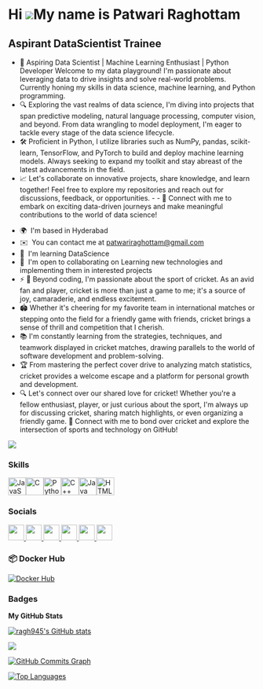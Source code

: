 Hi ![](https://user-images.githubusercontent.com/18350557/176309783-0785949b-9127-417c-8b55-ab5a4333674e.gif)My name is Patwari Raghottam
=========================================================================================================================================

Aspirant DataScientist Trainee
------------------------------

- 🚀 Aspiring Data Scientist | Machine Learning Enthusiast | Python Developer Welcome to my data playground! I'm passionate about leveraging data to drive insights and solve real-world problems. Currently honing my skills in data science, machine learning, and Python programming. 
- 🔍 Exploring the vast realms of data science, I'm diving into projects that span predictive modeling, natural language processing, computer vision, and beyond. From data wrangling to model deployment, I'm eager to tackle every stage of the data science lifecycle. 
- 🛠️ Proficient in Python, I utilize libraries such as NumPy, pandas, scikit-learn, TensorFlow, and PyTorch to build and deploy machine learning models. Always seeking to expand my toolkit and stay abreast of the latest advancements in the field. 
- 📈 Let's collaborate on innovative projects, share knowledge, and learn together! Feel free to explore my repositories and reach out for discussions, feedback, or opportunities. - - 🔗 Connect with me to embark on exciting data-driven journeys and make meaningful contributions to the world of data science!

* 🌍  I'm based in Hyderabad
* ✉️  You can contact me at [patwariraghottam@gmail.com](mailto:patwariraghottam@gmail.com)
* 🧠  I'm learning DataScience
* 🤝  I'm open to collaborating on Learning new technologies and implementing them in interested projects
* ⚡ 🌟 Beyond coding, I'm passionate about the sport of cricket. As an avid fan and player, cricket is more than just a game to me; it's a source of joy, camaraderie, and endless excitement.
* 🏟️ Whether it's cheering for my favorite team in international matches or stepping onto the field for a friendly game with friends, cricket brings a sense of thrill and competition that I cherish.
* 📚 I'm constantly learning from the strategies, techniques, and teamwork displayed in cricket matches, drawing parallels to the world of software development and problem-solving.
* 🏆 From mastering the perfect cover drive to analyzing match statistics, cricket provides a welcome escape and a platform for personal growth and development.
* 🔍 Let's connect over our shared love for cricket! Whether you're a fellow enthusiast, player, or just curious about the sport, I'm always up for discussing cricket, sharing match highlights, or even organizing a friendly game. 🔗 Connect with me to bond over cricket and explore the intersection of sports and technology on GitHub!

<a href="https://www.x.com/i/flow/login?redirect_after_login=%2FRaghottamPatwa1" target="_blank" rel="noreferrer"><img
src="https://img.shields.io/twitter/follow/i/flow/login?redirect_after_login=%2FRaghottamPatwa1?logo=twitter&style=for-the-badge&color=ef4444&labelColor=0f172a"
/></a>

### Skills


<p align="left">
<a href="https://developer.mozilla.org/en-US/docs/Web/JavaScript" target="_blank" rel="noreferrer"><img src="https://raw.githubusercontent.com/danielcranney/readme-generator/main/public/icons/skills/javascript-colored.svg" width="36" height="36" alt="JavaScript" /></a><a href="https://docs.microsoft.com/en-us/cpp/?view=msvc-170" target="_blank" rel="noreferrer"><img src="https://raw.githubusercontent.com/danielcranney/readme-generator/main/public/icons/skills/c-colored.svg" width="36" height="36" alt="C" /></a><a href="https://www.python.org/" target="_blank" rel="noreferrer"><img src="https://raw.githubusercontent.com/danielcranney/readme-generator/main/public/icons/skills/python-colored.svg" width="36" height="36" alt="Python" /></a><a href="https://docs.microsoft.com/en-us/cpp/?view=msvc-170" target="_blank" rel="noreferrer"><img src="https://raw.githubusercontent.com/danielcranney/readme-generator/main/public/icons/skills/cplusplus-colored.svg" width="36" height="36" alt="C++" /></a><a href="https://www.oracle.com/java/" target="_blank" rel="noreferrer"><img src="https://raw.githubusercontent.com/danielcranney/readme-generator/main/public/icons/skills/java-colored.svg" width="36" height="36" alt="Java" /></a><a href="https://developer.mozilla.org/en-US/docs/Glossary/HTML5" target="_blank" rel="noreferrer"><img src="https://raw.githubusercontent.com/danielcranney/readme-generator/main/public/icons/skills/html5-colored.svg" width="36" height="36" alt="HTML5" /></a>
</p>


### Socials

<p align="left"> 
  <a href="https://discord.com/users/raghu2030" target="_blank" rel="noreferrer"> 
    <picture> 
      <source media="(prefers-color-scheme: dark)" srcset="https://raw.githubusercontent.com/danielcranney/readme-generator/main/public/icons/socials/discord-dark.svg" /> 
      <source media="(prefers-color-scheme: light)" srcset="https://raw.githubusercontent.com/danielcranney/readme-generator/main/public/icons/socials/discord.svg" /> 
      <img src="https://raw.githubusercontent.com/danielcranney/readme-generator/main/public/icons/socials/discord.svg" width="32" height="32" /> 
    </picture> 
  </a> 
  <a href="https://www.github.com/ragh945" target="_blank" rel="noreferrer"> 
    <picture> 
      <source media="(prefers-color-scheme: dark)" srcset="https://raw.githubusercontent.com/danielcranney/readme-generator/main/public/icons/socials/github-dark.svg" /> 
      <source media="(prefers-color-scheme: light)" srcset="https://raw.githubusercontent.com/danielcranney/readme-generator/main/public/icons/socials/github.svg" /> 
      <img src="https://raw.githubusercontent.com/danielcranney/readme-generator/main/public/icons/socials/github.svg" width="32" height="32" /> 
    </picture> 
  </a> 
  <a href="http://www.instagram.com/__rohan_.___/?utm_source=qr&igsh=cDdydnF5dnBhcmpk" target="_blank" rel="noreferrer"> 
    <picture> 
      <source media="(prefers-color-scheme: dark)" srcset="https://raw.githubusercontent.com/danielcranney/readme-generator/main/public/icons/socials/instagram-dark.svg" /> 
      <source media="(prefers-color-scheme: light)" srcset="https://raw.githubusercontent.com/danielcranney/readme-generator/main/public/icons/socials/instagram.svg" /> 
      <img src="https://raw.githubusercontent.com/danielcranney/readme-generator/main/public/icons/socials/instagram.svg" width="32" height="32" /> 
    </picture> 
  </a> 
  <a href="https://www.linkedin.com/in/raghottam-patwari-10ab53177" target="_blank" rel="noreferrer"> 
    <picture> 
      <source media="(prefers-color-scheme: dark)" srcset="https://raw.githubusercontent.com/danielcranney/readme-generator/main/public/icons/socials/linkedin-dark.svg" /> 
      <source media="(prefers-color-scheme: light)" srcset="https://raw.githubusercontent.com/danielcranney/readme-generator/main/public/icons/socials/linkedin.svg" /> 
      <img src="https://raw.githubusercontent.com/danielcranney/readme-generator/main/public/icons/socials/linkedin.svg" width="32" height="32" /> 
    </picture> 
  </a> 
  <a href="https://www.x.com/i/flow/login?redirect_after_login=%2FRaghottamPatwa1" target="_blank" rel="noreferrer"> 
    <picture> 
      <source media="(prefers-color-scheme: dark)" srcset="https://raw.githubusercontent.com/danielcranney/readme-generator/main/public/icons/socials/twitter-dark.svg" /> 
      <source media="(prefers-color-scheme: light)" srcset="https://raw.githubusercontent.com/danielcranney/readme-generator/main/public/icons/socials/twitter.svg" /> 
      <img src="https://raw.githubusercontent.com/danielcranney/readme-generator/main/public/icons/socials/twitter.svg" width="32" height="32" /> 
    </picture> 
  </a> 
  <a href="https://medium.com/@patwariraghottam" target="_blank" rel="noreferrer">
    <picture>
      <source media="(prefers-color-scheme: dark)" srcset="https://raw.githubusercontent.com/danielcranney/readme-generator/main/public/icons/socials/medium-dark.svg" />
      <source media="(prefers-color-scheme: light)" srcset="https://raw.githubusercontent.com/danielcranney/readme-generator/main/public/icons/socials/medium.svg" />
      <img src="https://raw.githubusercontent.com/danielcranney/readme-generator/main/public/icons/socials/medium.svg" width="32" height="32" />
    </picture>
  </a>
  <h3>📦 Docker Hub</h3>

<a href="https://hub.docker.com/repositories/raghottam465" target="_blank">
  <img src="https://img.shields.io/badge/DockerHub-raghottam465-blue?logo=docker" alt="Docker Hub">
</a>
</p>

### Badges

<b>My GitHub Stats</b>

<a href="http://www.github.com/ragh945"><img src="https://github-readme-stats.vercel.app/api?username=ragh945&show_icons=true&hide=&count_private=true&title_color=84cc16&text_color=ef4444&icon_color=ef4444&bg_color=0f172a&hide_border=true&show_icons=true" alt="ragh945's GitHub stats" /></a>

<a href="http://www.github.com/ragh945"><img src="https://github-readme-streak-stats.herokuapp.com/?user=ragh945&stroke=ef4444&background=0f172a&ring=84cc16&fire=84cc16&currStreakNum=ef4444&currStreakLabel=84cc16&sideNums=ef4444&sideLabels=ef4444&dates=ef4444&hide_border=true" /></a>

<a href="http://www.github.com/ragh945"><img src="https://github-readme-activity-graph.cyclic.app/graph?username=ragh945&bg_color=0f172a&color=ef4444&line=ef4444&point=ef4444&area_color=0f172a&area=true&hide_border=true&custom_title=GitHub%20Commits%20Graph" alt="GitHub Commits Graph" /></a>

<a href="https://github.com/ragh945" align="left"><img src="https://github-readme-stats.vercel.app/api/top-langs/?username=ragh945&langs_count=10&title_color=84cc16&text_color=ef4444&icon_color=ef4444&bg_color=0f172a&hide_border=true&locale=en&custom_title=Top%20%Languages" alt="Top Languages" /></a>
